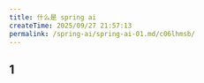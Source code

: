 ```yaml
---
title: 什么是 spring ai
createTime: 2025/09/27 21:57:13
permalink: /spring-ai/spring-ai-01.md/c06lhmsb/
---
```


## 1
